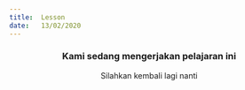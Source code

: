 ```yaml
---
title:  Lesson
date:   13/02/2020
---
```


### <center>Kami sedang mengerjakan pelajaran ini</center>
<center>Silahkan kembali lagi nanti</center>